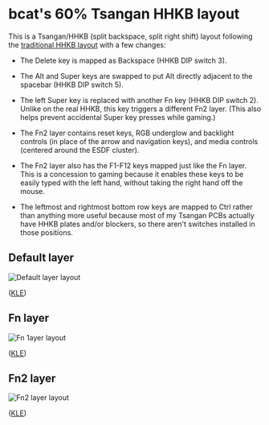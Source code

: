 # bcat's 60% Tsangan HHKB layout

This is a Tsangan/HHKB (split backspace, split right shift) layout following the
[traditional HHKB layout](https://deskthority.net/wiki/HHKB_Professional2) with
a few changes:

* The Delete key is mapped as Backspace (HHKB DIP switch 3).

* The Alt and Super keys are swapped to put Alt directly adjacent to the
  spacebar (HHKB DIP switch 5).

* The left Super key is replaced with another Fn key (HHKB DIP switch 2). Unlike
  on the real HHKB, this key triggers a different Fn2 layer. (This also helps
  prevent accidental Super key presses while gaming.)

* The Fn2 layer contains reset keys, RGB underglow and backlight controls (in
  place of the arrow and navigation keys), and media controls (centered around
  the ESDF cluster).

* The Fn2 layer also has the F1-F12 keys mapped just like the Fn layer. This is
  a concession to gaming because it enables these keys to be easily typed with
  the left hand, without taking the right hand off the mouse.

* The leftmost and rightmost bottom row keys are mapped to Ctrl rather than
  anything more useful because most of my Tsangan PCBs actually have HHKB plates
  and/or blockers, so there aren't switches installed in those positions.

## Default layer

![Default layer layout](https://i.imgur.com/3tBxms8.png)

([KLE](http://www.keyboard-layout-editor.com/#/gists/86b33d75aa6f56d8781ab3d8475f4e77))

## Fn layer

![Fn 1ayer layout](https://i.imgur.com/jn4HtA5.png)

([KLE](http://www.keyboard-layout-editor.com/#/gists/f6311fd7e315de781143b80eb040a551))

## Fn2 layer

![Fn2 layer layout](https://i.imgur.com/4Jdw9eL.png)

([KLE](http://www.keyboard-layout-editor.com/#/gists/65ac939caec878401603bc36290852d4))
